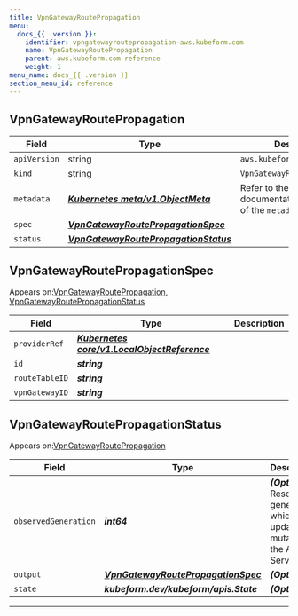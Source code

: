 ```yaml
---
title: VpnGatewayRoutePropagation
menu:
  docs_{{ .version }}:
    identifier: vpngatewayroutepropagation-aws.kubeform.com
    name: VpnGatewayRoutePropagation
    parent: aws.kubeform.com-reference
    weight: 1
menu_name: docs_{{ .version }}
section_menu_id: reference
---
```


## VpnGatewayRoutePropagation
| Field | Type | Description |
| ------ | ----- | ----------- |
| `apiVersion` | string | `aws.kubeform.com/v1alpha1` |
|    `kind` | string | `VpnGatewayRoutePropagation` |
| `metadata` | ***[Kubernetes meta/v1.ObjectMeta](https://kubernetes.io/docs/reference/generated/kubernetes-api/v1.13/#objectmeta-v1-meta)***|Refer to the Kubernetes API documentation for the fields of the `metadata` field.|
| `spec` | ***[VpnGatewayRoutePropagationSpec](#vpngatewayroutepropagationspec)***||
| `status` | ***[VpnGatewayRoutePropagationStatus](#vpngatewayroutepropagationstatus)***||
## VpnGatewayRoutePropagationSpec

Appears on:[VpnGatewayRoutePropagation](#vpngatewayroutepropagation), [VpnGatewayRoutePropagationStatus](#vpngatewayroutepropagationstatus)

| Field | Type | Description |
| ------ | ----- | ----------- |
| `providerRef` | ***[Kubernetes core/v1.LocalObjectReference](https://kubernetes.io/docs/reference/generated/kubernetes-api/v1.13/#localobjectreference-v1-core)***||
| `id` | ***string***||
| `routeTableID` | ***string***||
| `vpnGatewayID` | ***string***||
## VpnGatewayRoutePropagationStatus

Appears on:[VpnGatewayRoutePropagation](#vpngatewayroutepropagation)

| Field | Type | Description |
| ------ | ----- | ----------- |
| `observedGeneration` | ***int64***| ***(Optional)*** Resource generation, which is updated on mutation by the API Server.|
| `output` | ***[VpnGatewayRoutePropagationSpec](#vpngatewayroutepropagationspec)***| ***(Optional)*** |
| `state` | ***kubeform.dev/kubeform/apis.State***| ***(Optional)*** |
---
